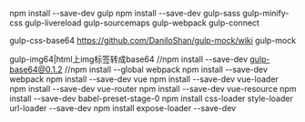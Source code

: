 npm install --save-dev gulp
npm install --save-dev gulp-sass
gulp-minify-css
gulp-livereload
gulp-sourcemaps
gulp-webpack
gulp-connect

gulp-css-base64
https://github.com/DaniloShan/gulp-mock/wiki
gulp-mock

gulp-img64|html上img标签转成base64
//npm install --save-dev gulp-base64@0.1.2
//npm install --global webpack
npm install --save-dev webpack
npm install --save-dev vue
npm install --save-dev vue-loader
npm install --save-dev vue-router
npm install --save-dev vue-resource
npm install --save-dev babel-preset-stage-0
npm install css-loader style-loader url-loader --save-dev
npm install expose-loader --save-dev